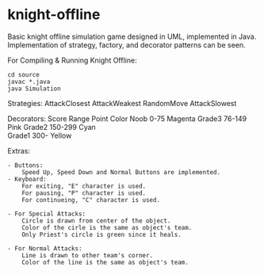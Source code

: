 # knight-offline
Basic knight offline simulation game designed in UML, implemented in Java. Implementation of strategy, factory, and decorator patterns can be seen. 

For Compiling & Running Knight Offline:

	cd source
	javac *.java
	java Simulation
		
Strategies:
	AttackClosest
	AttackWeakest
	RandomMove
	AttackSlowest
	
Decorators:
				 Score Range		Point Color
	Noob  			0-75				Magenta	
	Grade3			76-149				Pink
	Grade2			150-299				Cyan	
	Grade1	 		300-				Yellow
	
	
Extras:

	- Buttons:
		Speed Up, Speed Down and Normal Buttons are implemented.	
	- Keyboard:
		For exiting, "E" character is used.
		For pausing, "P" character is used.
		For continueing, "C" character is used.
		
	- For Special Attacks:
		Circle is drawn from center of the object.
		Color of the cirle is the same as object's team.
		Only Priest's circle is green since it heals.
	
	- For Normal Attacks:
		Line is drawn to other team's corner.
		Color of the line is the same as object's team.
